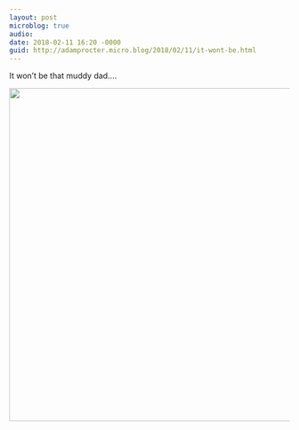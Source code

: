```yaml
---
layout: post
microblog: true
audio: 
date: 2018-02-11 16:20 -0000
guid: http://adamprocter.micro.blog/2018/02/11/it-wont-be.html
---
```

It won’t be that muddy dad....

<img src="http://discursive.adamprocter.co.uk/uploads/2018/3a041b41dc.jpg" width="600" height="600" />
